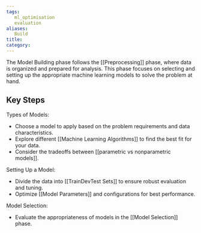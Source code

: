 ```yaml
---
tags:
   ml_optimisation
   evaluation
aliases:
   Build
title: 
category:
---
```


The Model Building phase follows the [[Preprocessing]] phase, where data is organized and prepared for analysis. This phase focuses on selecting and setting up the appropriate machine learning models to solve the problem at hand.

## Key Steps

Types of Models:
- Choose a model to apply based on the problem requirements and data characteristics.
- Explore different [[Machine Learning Algorithms]] to find the best fit for your data.
- Consider the tradeoffs between [[parametric vs nonparametric models]].

Setting Up a Model:
- Divide the data into [[TrainDevTest Sets]] to ensure robust evaluation and tuning.
- Optimize [[Model Parameters]] and configurations for best performance.

Model Selection:
- Evaluate the appropriateness of models in the [[Model Selection]] phase.


